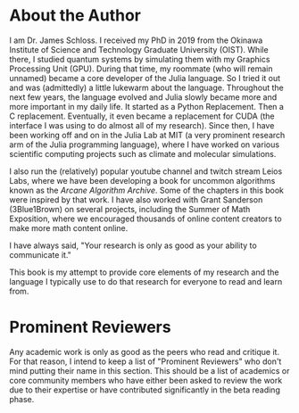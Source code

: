 # About the Author

I am Dr. James Schloss.
I received my PhD in 2019 from the Okinawa Institute of Science and Technology Graduate University (OIST).
While there, I studied quantum systems by simulating them with my Graphics Processing Unit (GPU).
During that time, my roommate (who will remain unnamed) became a core developer of the Julia language.
So I tried it out and was (admittedly) a little lukewarm about the language.
Throughout the next few years, the language evolved and Julia slowly became more and more important in my daily life.
It started as a Python Replacement.
Then a C replacement.
Eventually, it even became a replacement for CUDA (the interface I was using to do almost all of my research).
Since then, I have been working off and on in the Julia Lab at MIT (a very prominent research arm of the Julia programming language), where I have worked on various scientific computing projects such as climate and molecular simulations.

I also run the (relatively) popular youtube channel and twitch stream Leios Labs, where we have been developing a book for uncommon algorithms known as the *Arcane Algorithm Archive*.
Some of the chapters in this book were inspired by that work.
I have also worked with Grant Sanderson (3Blue1Brown) on several projects, including the Summer of Math Exposition, where we encouraged thousands of online content creators to make more math content online.

I have always said, "Your research is only as good as your ability to communicate it."

This book is my attempt to provide core elements of my research and the language I typically use to do that research for everyone to read and learn from.


# Prominent Reviewers

Any academic work is only as good as the peers who read and critique it.
For that reason, I intend to keep a list of "Prominent Reviewers" who don't mind putting their name in this section.
This should be a list of academics or core community members who have either been asked to review the work due to their expertise or have contributed significantly in the beta reading phase.


